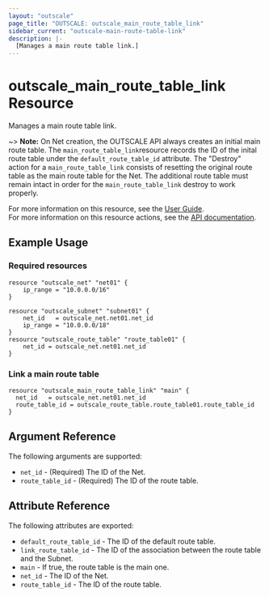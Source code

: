 ```yaml
---
layout: "outscale"
page_title: "OUTSCALE: outscale_main_route_table_link"
sidebar_current: "outscale-main-route-table-link"
description: |-
  [Manages a main route table link.]
---
```


# outscale_main_route_table_link Resource

Manages a main route table link.


~> **Note:** On Net creation, the OUTSCALE API always creates an initial main route table. The `main_route_table_link`resource records the ID of the inital route table under the `default_route_table_id` attribute. The "Destroy" action for a `main_route_table_link` consists of resetting the original route table as the main route table for the Net. The additional route table must remain intact in order for the `main_route_table_link` destroy to work properly.

For more information on this resource, see the [User Guide](https://docs.outscale.com/en/userguide/About-Route-Tables.html).  
For more information on this resource actions, see the [API documentation](https://docs.outscale.com/api#3ds-outscale-api-routetable).

## Example Usage

### Required resources

```hcl
resource "outscale_net" "net01" {
	ip_range = "10.0.0.0/16"
}

resource "outscale_subnet" "subnet01" {
	net_id   = outscale_net.net01.net_id
	ip_range = "10.0.0.0/18"
}
resource "outscale_route_table" "route_table01" {
	net_id = outscale_net.net01.net_id
}
```

### Link a main route table

```hcl
resource "outscale_main_route_table_link" "main" {
  net_id   = outscale_net.net01.net_id
  route_table_id = outscale_route_table.route_table01.route_table_id
}
```

## Argument Reference

The following arguments are supported:

* `net_id` - (Required) The ID of the Net.
* `route_table_id` - (Required) The ID of the route table.

## Attribute Reference

The following attributes are exported:

* `default_route_table_id` - The ID of the default route table.
* `link_route_table_id` - The ID of the association between the route table and the Subnet.
* `main` - If true, the route table is the main one.
* `net_id` - The ID of the Net.
* `route_table_id` - The ID of the route table.

